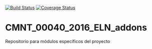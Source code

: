 [![Build Status](https://api.travis-ci.org/omar7r/CMNT_00040_2016_ELN_addons.svg)](https://api.travis-ci.org/omar7r/CMNT_00040_2016_ELN_addons)
[![Coverage Status](https://coveralls.io/repos/omar7r/CMNT_00040_2016_ELN_addons/badge.svg)](https://coveralls.io/github/omar7r/CMNT_00040_2016_ELN_addons)

# CMNT_00040_2016_ELN_addons
Repositorio para módulos específicos del proyecto
